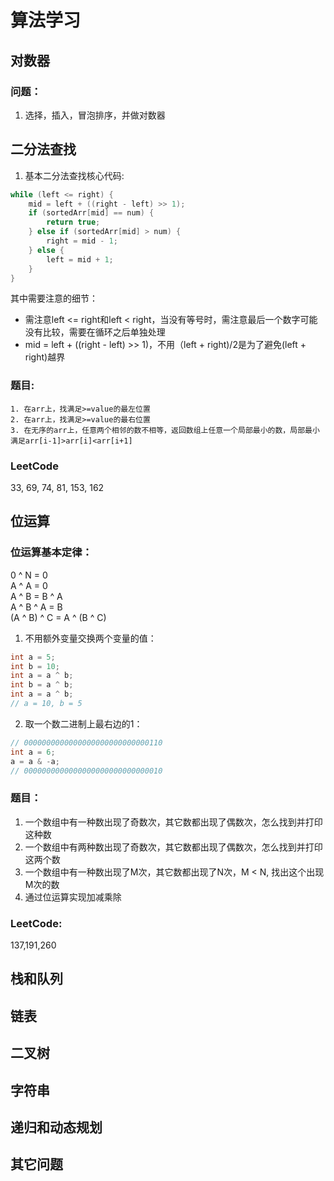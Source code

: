 # 算法学习
## 对数器
### 问题：
1. 选择，插入，冒泡排序，并做对数器

## 二分法查找
1. 基本二分法查找核心代码:
```java
while (left <= right) {
    mid = left + ((right - left) >> 1);
    if (sortedArr[mid] == num) {
        return true;
    } else if (sortedArr[mid] > num) {
        right = mid - 1;
    } else {
        left = mid + 1;
    }
}
```
其中需要注意的细节：
* 需注意left <= right和left < right，当没有等号时，需注意最后一个数字可能没有比较，需要在循环之后单独处理
* mid = left + ((right - left) >> 1)，不用（left + right)/2是为了避免(left + right)越界
### 题目:
    1. 在arr上，找满足>=value的最左位置
    2. 在arr上，找满足>=value的最右位置
    3. 在无序的arr上，任意两个相邻的数不相等，返回数组上任意一个局部最小的数，局部最小满足arr[i-1]>arr[i]<arr[i+1]
### LeetCode 
33, 69, 74, 81, 153, 162
## 位运算
### 位运算基本定律：
0 ^ N = 0  
A ^ A = 0  
A ^ B = B ^ A  
A ^ B ^ A = B  
(A ^ B) ^ C = A ^ (B ^ C)

1. 不用额外变量交换两个变量的值：
```java
int a = 5;
int b = 10;
int a = a ^ b;
int b = a ^ b;
int a = a ^ b;
// a = 10, b = 5
```
2. 取一个数二进制上最右边的1：
```java
// 0000000000000000000000000000110
int a = 6;
a = a & -a;
// 0000000000000000000000000000010
```
### 题目：
1. 一个数组中有一种数出现了奇数次，其它数都出现了偶数次，怎么找到并打印这种数
2. 一个数组中有两种数出现了奇数次，其它数都出现了偶数次，怎么找到并打印这两个数
3. 一个数组中有一种数出现了M次，其它数都出现了N次，M < N, 找出这个出现M次的数
4. 通过位运算实现加减乘除
### LeetCode:
137,191,260
## 栈和队列

## 链表

## 二叉树

## 字符串

## 递归和动态规划

## 其它问题
